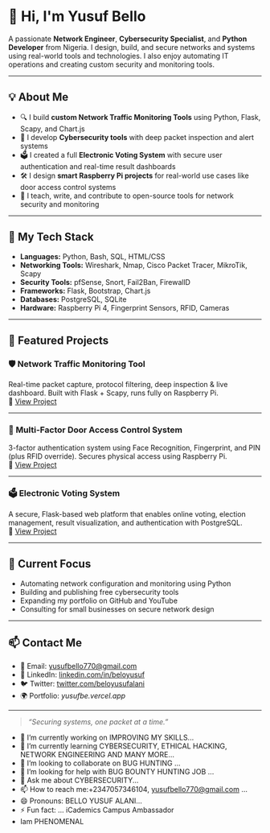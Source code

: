 # 👋 Hi, I'm Yusuf Bello

A passionate **Network Engineer**, **Cybersecurity Specialist**, and **Python Developer** from Nigeria. I design, build, and secure networks and systems using real-world tools and technologies. I also enjoy automating IT operations and creating custom security and monitoring tools.

---

## 💡 About Me

- 🔍 I build **custom Network Traffic Monitoring Tools** using Python, Flask, Scapy, and Chart.js  
- 🔐 I develop **Cybersecurity tools** with deep packet inspection and alert systems  
- 🗳️ I created a full **Electronic Voting System** with secure user authentication and real-time result dashboards  
- 🛠️ I design **smart Raspberry Pi projects** for real-world use cases like door access control systems  
- 📢 I teach, write, and contribute to open-source tools for network security and monitoring  

---

## 🧰 My Tech Stack

- **Languages:** Python, Bash, SQL, HTML/CSS  
- **Networking Tools:** Wireshark, Nmap, Cisco Packet Tracer, MikroTik, Scapy  
- **Security Tools:** pfSense, Snort, Fail2Ban, FirewallD  
- **Frameworks:** Flask, Bootstrap, Chart.js  
- **Databases:** PostgreSQL, SQLite  
- **Hardware:** Raspberry Pi 4, Fingerprint Sensors, RFID, Cameras  

---

## 🚀 Featured Projects

### 🛡️ Network Traffic Monitoring Tool  
Real-time packet capture, protocol filtering, deep inspection & live dashboard. Built with Flask + Scapy, runs fully on Raspberry Pi.  
🔗 [View Project](https://github.com/yusufbello770/network-traffic-monitor)

---

### 🔐 Multi-Factor Door Access Control System  
3-factor authentication system using Face Recognition, Fingerprint, and PIN (plus RFID override). Secures physical access using Raspberry Pi.  
🔗 [View Project](https://github.com/yusufbello770/door-access-control)

---

### 🗳️ Electronic Voting System  
A secure, Flask-based web platform that enables online voting, election management, result visualization, and authentication with PostgreSQL.  
🔗 [View Project](https://github.com/yusufbello770/e-voting-system)

---

## 🎯 Current Focus

- Automating network configuration and monitoring using Python  
- Building and publishing free cybersecurity tools  
- Expanding my portfolio on GitHub and YouTube  
- Consulting for small businesses on secure network design  

---

## 📫 Contact Me

- 📧 Email: [yusufbello770@gmail.com](mailto:yusufbello770@gmail.com)  
- 💼 LinkedIn: [linkedin.com/in/beloyusuf](https://linkedin.com/in/bello-yusuf)  
- 🐦 Twitter: [twitter.com/beloyusufalani](https://twitter.com/belloyusufalani)  
- 🌍 Portfolio: *yusufbe.vercel.app*

---

> *“Securing systems, one packet at a time.”*
<!--
**yusufbello770/yusufbello770** is a ✨ _special_ ✨ repository because its `README.md` (this file) appears on your GitHub profile.

Here are some ideas to get you started:
-->
- 🔭 I’m currently working on IMPROVING MY SKILLS...
- 🌱 I’m currently learning CYBERSECURITY, ETHICAL HACKING, NETWORK ENGINEERING AND MANY MORE...
- 👯 I’m looking to collaborate on BUG HUNTING ...
- 🤔 I’m looking for help with BUG BOUNTY HUNTING JOB ...
- 💬 Ask me about CYBERSECURITY...
- 📫 How to reach me:+2347057346104, yusufbello770@gmail.com ...
- 😄 Pronouns: BELLO YUSUF ALANI...
- ⚡ Fun fact: ... iCademics Campus Ambassador
- Iam PHENOMENAL

